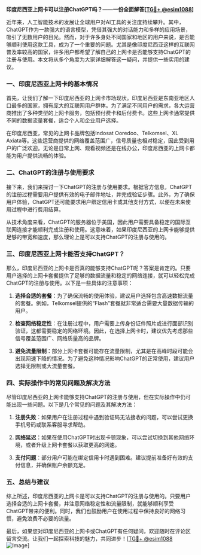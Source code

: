 **印度尼西亚上网卡可以注册ChatGPT吗？——一份全面解答[[TG💪+ @esim1088](https://t.me/s/esim1088)]**

近年来，人工智能技术的发展让全球用户对AI工具的关注度持续攀升。其中，ChatGPT作为一款强大的语言模型，凭借其强大的对话能力和多样的应用场景，吸引了无数用户的目光。然而，对于许多身处不同国家和地区的用户来说，是否能够顺利使用这款工具，成为了一个重要的问题。尤其是像印度尼西亚这样的互联网普及率较高的国家，许多用户都希望了解自己的上网卡是否能够支持ChatGPT的注册与使用。本文将从多个角度为大家详细解答这一疑问，并提供一些实用的建议。

### 一、印度尼西亚上网卡的基本情况

首先，让我们了解一下印度尼西亚的上网卡市场现状。印度尼西亚是东南亚地区人口最多的国家，拥有庞大的互联网用户群体。为了满足不同用户的需求，各大运营商推出了多种类型的上网卡服务，包括预付费卡和后付费卡。这些上网卡通常提供不同的数据流量套餐，适合个人和企业用户选择。

在印度尼西亚，常见的上网卡品牌包括Indosat Ooredoo、Telkomsel、XL Axiata等。这些运营商提供的网络覆盖范围广，信号质量也相对稳定，因此受到用户的广泛欢迎。无论是日常上网、观看视频还是在线办公，印度尼西亚的上网卡都能为用户提供流畅的体验。

### 二、ChatGPT的注册与使用要求

接下来，我们来探讨一下ChatGPT的注册与使用要求。根据官方信息，ChatGPT的注册过程需要用户提供有效的电子邮件地址，并完成验证步骤。此外，为了确保用户体验，ChatGPT还可能要求用户绑定信用卡或其他支付方式，以便在未来使用过程中进行费用结算。

从技术角度来看，ChatGPT的服务器位于美国，因此用户需要具备稳定的国际互联网连接才能顺利完成注册和使用。这意味着，如果印度尼西亚的上网卡能够提供足够的带宽和速度，那么理论上是可以支持ChatGPT的注册与使用的。

### 三、印度尼西亚上网卡能否支持ChatGPT？

那么，印度尼西亚的上网卡是否真的能够支持ChatGPT呢？答案是肯定的。只要用户选择的上网卡套餐提供了足够的数据流量和稳定的网络连接，就可以轻松完成ChatGPT的注册与使用。以下是一些具体的注意事项：

1. **选择合适的套餐**：为了确保流畅的使用体验，建议用户选择包含高速数据流量的套餐。例如，Telkomsel提供的“Flash”套餐就非常适合需要大量数据传输的用户。
   
2. **检查网络稳定性**：在注册过程中，用户需要上传身份证件照片或进行面部识别验证，这都需要稳定的网络环境。因此，在选择上网卡时，建议优先考虑那些信号覆盖范围广、网络质量高的品牌。

3. **避免流量限制**：部分上网卡套餐可能存在流量限制，尤其是在高峰时段可能会出现网速下降的情况。为了避免这种情况影响ChatGPT的正常使用，建议用户选择无限制或大流量套餐。

### 四、实际操作中的常见问题及解决方法

尽管印度尼西亚的上网卡能够支持ChatGPT的注册与使用，但在实际操作中仍可能出现一些问题。以下是几个常见的问题及其解决方法：

1. **注册失败**：如果用户在注册过程中遇到验证码无法接收的问题，可以尝试更换手机号码或联系客服寻求帮助。

2. **网络延迟**：如果在使用ChatGPT时出现卡顿现象，可以尝试切换到其他网络环境，或者升级上网卡套餐以获取更高的网速。

3. **支付问题**：部分用户可能在绑定信用卡时遇到困难。建议提前准备好有效的支付信息，并确保账户余额充足。

### 五、总结与建议

综上所述，印度尼西亚的上网卡是可以支持ChatGPT的注册与使用的。只要用户选择合适的上网卡套餐，并注意网络稳定性和流量限制，就能够顺利享受ChatGPT带来的便利。同时，我们也鼓励用户在使用过程中保持良好的网络习惯，避免浪费不必要的流量。

最后，如果您对印度尼西亚的上网卡或ChatGPT有任何疑问，欢迎随时在评论区留言交流。让我们一起探索科技的魅力，共同进步！[[TG💪+ @esim1088](https://t.me/s/esim1088) ![Image](https://i.postimg.cc/4NQfJmqS/Snipaste-2025-05-13-00-14-12.png)]